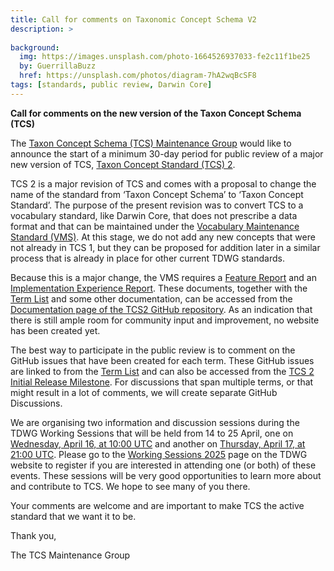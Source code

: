 ```yaml
---
title: Call for comments on Taxonomic Concept Schema V2
description: >
  
background:
  img: https://images.unsplash.com/photo-1664526937033-fe2c11f1be25
  by: GuerrillaBuzz
  href: https://unsplash.com/photos/diagram-7hA2wqBcSF8
tags: [standards, public review, Darwin Core]
---
```


**Call for comments on the new version of the Taxon Concept Schema (TCS)**

The [Taxon Concept Schema (TCS) Maintenance Group](/community/tnc/) would like to announce the start of a minimum 30-day period for public review of a major new version of TCS, [Taxon Concept Standard (TCS) 2](https://github.com/tdwg/tcs2/blob/master/docs/tcs-terms).

TCS 2 is a major revision of TCS and comes with a proposal to change the name of the standard from ‘Taxon Concept Schema’ to ‘Taxon Concept Standard’. The purpose of the present revision was to convert TCS to a vocabulary standard, like Darwin Core, that does not prescribe a data format and that can be maintained under the [Vocabulary Maintenance Standard (VMS)](/standards/vms/). At this stage, we do not add any new concepts that were not already in TCS 1, but they can be proposed for addition later in a similar process that is already in place for other current TDWG standards.

Because this is a major change, the VMS requires a [Feature Report](https://github.com/tdwg/tcs2/tree/master/docs/feature-report) and an [Implementation Experience Report](https://github.com/tdwg/tcs2/tree/master/docs/implementation-experience-report). These documents, together with the [Term List](https://github.com/tdwg/tcs2/tree/master/docs/tcs-terms) and some other documentation, can be accessed from the [Documentation page of the TCS2 GitHub repository](https://github.com/tdwg/tcs2/tree/master/docs/tcs-terms). As an indication that there is still ample room for community input and improvement, no website has been created yet.

The best way to participate in the public review is to comment on the GitHub issues that have been created for each term. These GitHub issues are linked to from the [Term List](https://github.com/tdwg/tcs2/tree/master/docs/tcs-terms) and can also be accessed from the [TCS 2 Initial Release Milestone](https://github.com/tdwg/tcs2/issues?q=is%3Aissue%20state%3Aopen%20milestone%3A%22TCS%202%20initial%20release%22). For discussions that span multiple terms, or that might result in a lot of comments, we will create separate GitHub Discussions.

We are organising two information and discussion sessions during the TDWG Working Sessions that will be held from 14 to 25 April, one on [Wednesday, April 16, at 10:00 UTC](https://www.timeanddate.com/worldclock/fixedtime.html?msg=Taxon%20Concept%20Standard&iso=20250416T1000) and another on [Thursday, April 17, at 21:00 UTC](https://www.timeanddate.com/worldclock/fixedtime.html?msg=Taxon%20Concept%20Standard&iso=20250417T2100). Please go to the [Working Sessions 2025](/community/working-sessions/2025/) page on the TDWG website to register if you are interested in attending one (or both) of these events. These sessions will be very good opportunities to learn more about and contribute to TCS. We hope to see many of you there.

Your comments are welcome and are important to make TCS the active standard that we want it to be.

Thank you,

The TCS Maintenance Group

